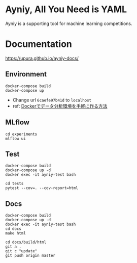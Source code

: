 # Ayniy, All You Need is YAML

Ayniy is a supporting tool for machine learning competitions.

# Documentation

https://upura.github.io/ayniy-docs/

## Environment

```
docker-compose build
docker-compose up
```

- Change url `6caefe97b41d` to `localhost`
- ref: [Dockerでデータ分析環境を手軽に作る方法](https://amalog.hateblo.jp/entry/data-analysis-docker)

## MLflow

```
cd experiments
mlflow ui
```

## Test

```
docker-compose build
docker-compose up -d
docker exec -it ayniy-test bash
```
```
cd tests
pytest --cov=. --cov-report=html
```

## Docs

```
docker-compose build
docker-compose up -d
docker exec -it ayniy-test bash
cd docs
make html
```
```
cd docs/build/html
git a .
git c "update"
git push origin master
```

